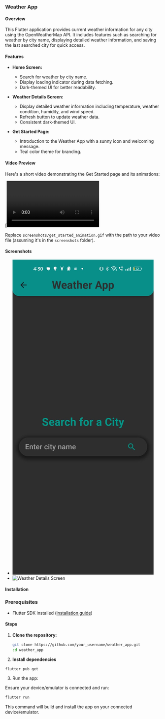 ### Weather App

#### Overview

This Flutter application provides current weather information for any city using the OpenWeatherMap API. It includes features such as searching for weather by city name, displaying detailed weather information, and saving the last searched city for quick access.

#### Features

- **Home Screen:**
  - Search for weather by city name.
  - Display loading indicator during data fetching.
  - Dark-themed UI for better readability.

- **Weather Details Screen:**
  - Display detailed weather information including temperature, weather condition, humidity, and wind speed.
  - Refresh button to update weather data.
  - Consistent dark-themed UI.

- **Get Started Page:**
  - Introduction to the Weather App with a sunny icon and welcoming message.
  - Teal color theme for branding.

#### Video Preview

Here's a short video demonstrating the Get Started page and its animations:

[![Get Started Page Animation](Screenshots/get_started.mp4)

Replace `screenshots/get_started_animation.gif` with the path to your video file (assuming it's in the `screenshots` folder).

#### Screenshots

- ![Home Screen](Screenshots/home_page.jpeg)
- ![Weather Details Screen](Screenshots/weather_details.jpeg)

#### Installation

### Prerequisites

- Flutter SDK installed ([installation guide](https://flutter.dev/docs/get-started/install))

#### Steps

1. **Clone the repository:**

   ```bash
   git clone https://github.com/your_username/weather_app.git
   cd weather_app
    ```
2.  **Install dependencies**
   ```bash
   flutter pub get
   ```
3. Run the app:

Ensure your device/emulator is connected and run:

```bash
flutter run
```
This command will build and install the app on your connected device/emulator.


   
